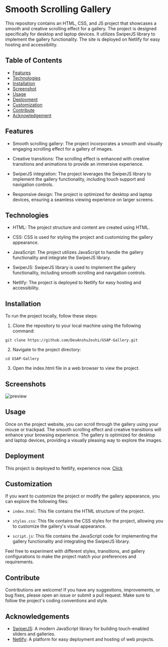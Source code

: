 
# Smooth Scrolling Gallery

This repository contains an HTML, CSS, and JS project that showcases a smooth and creative scrolling effect for a gallery. The project is designed specifically for desktop and laptop devices. It utilizes SwiperJS library to implement the gallery functionality. The site is deployed on Netlify for easy hosting and accessibility.
## Table of Contents

- [Features](#features)
- [Technologies](#technologies)
- [Installation](#installation)
- [Screenshot](#screenshot)
- [Usage](#usage)
- [Deployment](#deployment)
- [Customization](#customization)
- [Contribute](#contribute)
- [Acknowledgement](#acknowledgement)
## Features

* Smooth scrolling gallery: The project incorporates a smooth and visually engaging scrolling effect for a gallery of images.

* Creative transitions: The scrolling effect is enhanced with creative transitions and animations to provide an immersive experience.

* SwiperJS integration: The project leverages the SwiperJS library to implement the gallery functionality, including touch support and navigation controls.

* Responsive design: The project is optimized for desktop and laptop devices, ensuring a seamless viewing experience on larger screens.
## Technologies

* HTML: The project structure and content are created using HTML.

* CSS: CSS is used for styling the project and customizing the gallery appearance.

* JavaScript: The project utilizes JavaScript to handle the gallery functionality and integrate the SwiperJS library.

* SwiperJS: SwiperJS library is used to implement the gallery functionality, including smooth scrolling and navigation controls.

* Netlify: The project is deployed to Netlify for easy hosting and accessibility.
## Installation

To run the project locally, follow these steps:

1. Clone the repository to your local machine using the following command:
```
git clone https://github.com/DesAnshuJoshi/GSAP-Gallery.git
```

2. Navigate to the project directory:
```
cd GSAP-Gallery
```

3. Open the index.html file in a web browser to view the project.
## Screenshots

![preview](https://github.com/DesAnshuJoshi/GSAP-Gallery/assets/126374769/8808efd3-a61f-453d-a082-8d2b8fa9a7da)


## Usage

Once on the project website, you can scroll through the gallery using your mouse or trackpad. The smooth scrolling effect and creative transitions will enhance your browsing experience. The gallery is optimized for desktop and laptop devices, providing a visually pleasing way to explore the images.
## Deployment

This project is deployed to Netlify, experience now. [Click](https://dubai-gsap-gallery.netlify.app/)

## Customization

If you want to customize the project or modify the gallery appearance, you can explore the following files:

* `index.html`: This file contains the HTML structure of the project.

* `styles.css`: This file contains the CSS styles for the project, allowing you to customize the gallery's visual appearance.

* `script.js`: This file contains the JavaScript code for implementing the gallery functionality and integrating the SwiperJS library.

Feel free to experiment with different styles, transitions, and gallery configurations to make the project match your preferences and requirements.

## Contribute

Contributions are welcome! If you have any suggestions, improvements, or bug fixes, please open an issue or submit a pull request. Make sure to follow the project's coding conventions and style.
## Acknowledgements

- [SwiperJS](https://swiperjs.com): A modern JavaScript library for building touch-enabled sliders and galleries.
- [Netlify](https://www.netlify.com): A platform for easy deployment and hosting of web projects.
